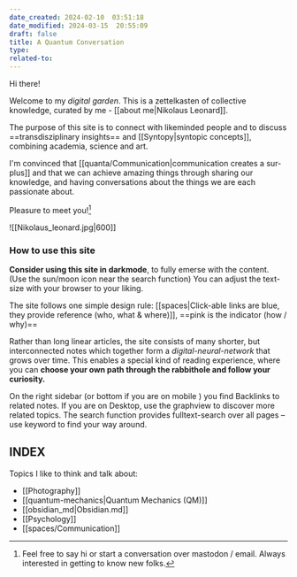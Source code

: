 ```yaml
---
date_created: 2024-02-10  03:51:18
date_modified: 2024-03-15  20:55:09
draft: false
title: A Quantum Conversation
type: 
related-to: 
---
```


Hi there!

Welcome to my *digital garden*.
This is a zettelkasten of collective knowledge, curated by me - [[about me|Nikolaus Leonard]].

The purpose of this site is to connect with likeminded people and to discuss ==transdisziplinary insights== and [[Syntopy|syntopic concepts]], combining academia, science and art.

I'm convinced that [[quanta/Communication|communication creates a sur-plus]] and that we can achieve amazing things through sharing our knowledge, and having conversations about the things we are each passionate about.

Pleasure to meet you![^1]

![[Nikolaus_leonard.jpg|600]]

### How to use this site

**Consider using this site in darkmode**, to fully emerse with the content. (Use the sun/moon icon near the search function)
You can adjust the text-size with your browser to your liking.

The site follows one simple design rule:
[[spaces|Click-able links are blue, they provide reference (who, what & where)]], ==pink is the indicator (how / why)==


Rather than long linear articles, the site consists of many shorter, but interconnected notes which together form a *digital-neural-network* that grows over time. 
This enables a special kind of reading experience, where you can **choose your own path through the rabbithole and follow your curiosity.**

On the right sidebar (or bottom if you are on mobile ) you find Backlinks to related notes. If you are on Desktop, use the graphview to discover more related topics. The search function provides fulltext-search over all pages – use keyword to find your way around.





## INDEX 
Topics I like to think and talk about:

- [[Photography]]
- [[quantum-mechanics|Quantum Mechanics (QM)]]
- [[obsidian_md|Obsidian.md]]
- [[Psychology]]
- [[spaces/Communication]]






[^1]: Feel free to say hi or start a conversation over mastodon / email. Always interested in getting to know new folks.